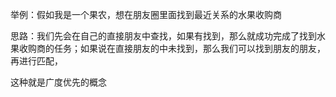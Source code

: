 举例：假如我是一个果农，想在朋友圈里面找到最近关系的水果收购商

思路：我们先会在自己的直接朋友中查找，如果有找到，那么就成功完成了找到水果收购商的任务；如果说在直接朋友的中未找到，那么我们可以找到朋友的朋友，再进行匹配，

这种就是广度优先的概念



